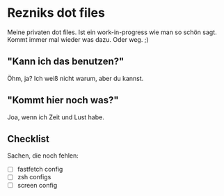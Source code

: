 # Rezniks dot files
Meine privaten dot files. Ist ein work-in-progress wie man so schön sagt. Kommt immer mal wieder was dazu. Oder weg. ;)

## "Kann ich das benutzen?"
Öhm, ja? Ich weiß nicht warum, aber du kannst.

## "Kommt hier noch was?"
Joa, wenn ich Zeit und Lust habe.

## Checklist
Sachen, die noch fehlen:
- [ ]  fastfetch config
- [ ] zsh configs
- [ ] screen config
